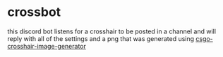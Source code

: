 # crossbot
this discord bot listens for a crosshair to be posted in a channel and will reply with all of the settings and a png that was generated using [csgo-crosshair-image-generator](https://github.com/AngeloPavone/csgo-crosshair-image-generator)
